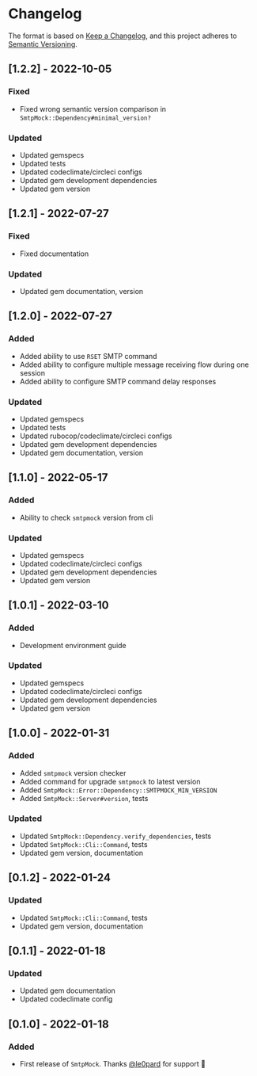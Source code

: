 # Changelog

The format is based on [Keep a Changelog](https://keepachangelog.com/en/1.0.0/), and this project adheres to [Semantic Versioning](https://semver.org/spec/v2.0.0.html).

## [1.2.2] - 2022-10-05

### Fixed

- Fixed wrong semantic version comparison in `SmtpMock::Dependency#minimal_version?`

### Updated

- Updated gemspecs
- Updated tests
- Updated codeclimate/circleci configs
- Updated gem development dependencies
- Updated gem version

## [1.2.1] - 2022-07-27

### Fixed

- Fixed documentation

### Updated

- Updated gem documentation, version

## [1.2.0] - 2022-07-27

### Added

- Added ability to use `RSET` SMTP command
- Added ability to configure multiple message receiving flow during one session
- Added ability to configure SMTP command delay responses

### Updated

- Updated gemspecs
- Updated tests
- Updated rubocop/codeclimate/circleci configs
- Updated gem development dependencies
- Updated gem documentation, version

## [1.1.0] - 2022-05-17

### Added

- Ability to check `smtpmock` version from cli

### Updated

- Updated gemspecs
- Updated codeclimate/circleci configs
- Updated gem development dependencies
- Updated gem version

## [1.0.1] - 2022-03-10

### Added

- Development environment guide

### Updated

- Updated gemspecs
- Updated codeclimate/circleci configs
- Updated gem development dependencies
- Updated gem version

## [1.0.0] - 2022-01-31

### Added

- Added `smtpmock` version checker
- Added command for upgrade `smtpmock` to latest version
- Added `SmtpMock::Error::Dependency::SMTPMOCK_MIN_VERSION`
- Added `SmtpMock::Server#version`, tests

### Updated

- Updated `SmtpMock::Dependency.verify_dependencies`, tests
- Updated `SmtpMock::Cli::Command`, tests
- Updated gem version, documentation

## [0.1.2] - 2022-01-24

### Updated

- Updated `SmtpMock::Cli::Command`, tests
- Updated gem version, documentation

## [0.1.1] - 2022-01-18

### Updated

- Updated gem documentation
- Updated codeclimate config

## [0.1.0] - 2022-01-18

### Added

- First release of `SmtpMock`. Thanks [@le0pard](https://github.com/le0pard) for support 🚀
